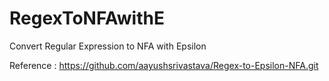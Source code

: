 # RegexToNFAwithE
Convert Regular Expression to NFA with Epsilon

Reference : 
https://github.com/aayushsrivastava/Regex-to-Epsilon-NFA.git

